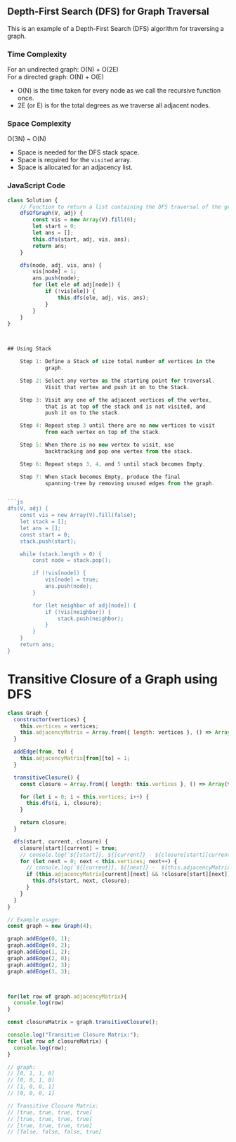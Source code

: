 ## Depth-First Search (DFS) for Graph Traversal

This is an example of a Depth-First Search (DFS) algorithm for traversing a graph.

### Time Complexity

For an undirected graph: O(N) + O(2E)  
For a directed graph: O(N) + O(E)

- O(N) is the time taken for every node as we call the recursive function once.
- 2E (or E) is for the total degrees as we traverse all adjacent nodes.

### Space Complexity

O(3N) ~ O(N)

- Space is needed for the DFS stack space.
- Space is required for the `visited` array.
- Space is allocated for an adjacency list.

### JavaScript Code

```javascript
class Solution {
    // Function to return a list containing the DFS traversal of the graph.
    dfsOfGraph(V, adj) {
        const vis = new Array(V).fill(0);
        let start = 0;
        let ans = [];
        this.dfs(start, adj, vis, ans);
        return ans;
    }

    dfs(node, adj, vis, ans) {
        vis[node] = 1;
        ans.push(node);
        for (let ele of adj[node]) {
            if (!vis[ele]) {
                this.dfs(ele, adj, vis, ans);
            }
        }
    }
}



## Using Stack

    Step 1: Define a Stack of size total number of vertices in the 
            graph.

    Step 2: Select any vertex as the starting point for traversal. 
            Visit that vertex and push it on to the Stack.

    Step 3: Visit any one of the adjacent vertices of the vertex,
            that is at top of the stack and is not visited, and 
            push it on to the stack. 

    Step 4: Repeat step 3 until there are no new vertices to visit 
            from each vertex on top of the stack.  

    Step 5: When there is no new vertex to visit, use 
            backtracking and pop one vertex from the stack. 

    Step 6: Repeat steps 3, 4, and 5 until stack becomes Empty.  

    Step 7: When stack becomes Empty, produce the final 
            spanning-tree by removing unused edges from the graph.


```js
dfs(V, adj) {
    const vis = new Array(V).fill(false);
    let stack = [];
    let ans = [];
    const start = 0;
    stack.push(start);

    while (stack.length > 0) {
        const node = stack.pop();

        if (!vis[node]) {
            vis[node] = true;
            ans.push(node);
        }

        for (let neighbor of adj[node]) {
            if (!vis[neighbor]) {
                stack.push(neighbor);
            }
        }
    }
    return ans;
}
```

# Transitive Closure of a Graph using DFS

```js
class Graph {
  constructor(vertices) {
    this.vertices = vertices;
    this.adjacencyMatrix = Array.from({ length: vertices }, () => Array(vertices).fill(0));
  }

  addEdge(from, to) {
    this.adjacencyMatrix[from][to] = 1;
  }

  transitiveClosure() {
    const closure = Array.from({ length: this.vertices }, () => Array(this.vertices).fill(false));

    for (let i = 0; i < this.vertices; i++) {
      this.dfs(i, i, closure);
    }

    return closure;
  }

  dfs(start, current, closure) {
    closure[start][current] = true;
    // console.log(`${[start]}, ${[current]} - ${closure[start][current]}`)
    for (let next = 0; next < this.vertices; next++) {
      // console.log(`${[current]}, ${[next]} -  ${this.adjacencyMatrix[current][next]}`)
      if (this.adjacencyMatrix[current][next] && !closure[start][next]) {
        this.dfs(start, next, closure);
      }
    }
  }
}

// Example usage:
const graph = new Graph(4);

graph.addEdge(0, 1);
graph.addEdge(0, 2);
graph.addEdge(1, 2);
graph.addEdge(2, 0);
graph.addEdge(2, 3);
graph.addEdge(3, 3);



for(let row of graph.adjacencyMatrix){
  console.log(row)
}

const closureMatrix = graph.transitiveClosure();

console.log("Transitive Closure Matrix:");
for (let row of closureMatrix) {
  console.log(row);
}

// graph:
// [0, 1, 1, 0]
// [0, 0, 1, 0]
// [1, 0, 0, 1]
// [0, 0, 0, 1]

// Transitive Closure Matrix:
// [true, true, true, true]
// [true, true, true, true]
// [true, true, true, true]
// [false, false, false, true]

```
